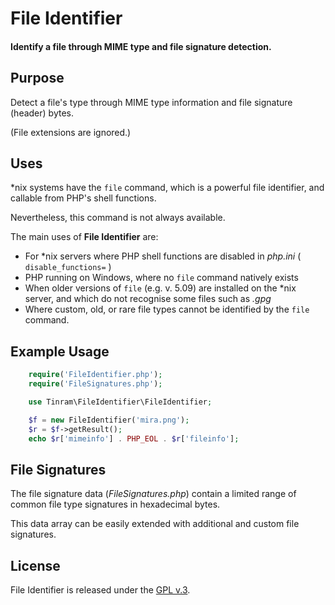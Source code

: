
# File Identifier

#### Identify a file through MIME type and file signature detection.


## Purpose

Detect a file's type through MIME type information and file signature (header) bytes.

(File extensions are ignored.)


## Uses

*nix systems have the `file` command, which is a powerful file identifier, and callable from PHP's shell functions.

Nevertheless, this command is not always available.

The main uses of **File Identifier** are:

+ For \*nix servers where PHP shell functions are disabled in *php.ini* ( `disable_functions=` )
+ PHP running on Windows, where no `file` command natively exists
+ When older versions of `file` (e.g. v. 5.09) are installed on the \*nix server, and which do not recognise some files such as *.gpg*
+ Where custom, old, or rare file types cannot be identified by the `file` command.


## Example Usage

```php
    require('FileIdentifier.php');
    require('FileSignatures.php');

    use Tinram\FileIdentifier\FileIdentifier;

    $f = new FileIdentifier('mira.png');
    $r = $f->getResult();
    echo $r['mimeinfo'] . PHP_EOL . $r['fileinfo'];
```


## File Signatures

The file signature data (*FileSignatures.php*) contain a limited range of common file type signatures in hexadecimal bytes.

This data array can be easily extended with additional and custom file signatures.


## License

File Identifier is released under the [GPL v.3](https://www.gnu.org/licenses/gpl-3.0.html).
